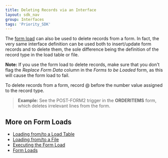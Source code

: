 ```yaml
---
title: Deleting Records via an Interface
layout: sdk_nav
group: Interfaces
tags: 'Priority_SDK'
---
```


The [form load](Form-Loads ) can also be used to delete
records from a form. In fact, the very same interface definition can be
used both to insert/update form records and to delete them, the sole
difference being the definition of the record type in the load table or
file.

**Note:** If you use the form load to delete records, make sure that you
don't flag the *Replace Form Data* column in the *Forms to be Loaded*
form, as this will cause the form load to fail.


To delete records from a form, record @ before the number value assigned
to the record type.

> **Example:** See the POST-FORM2 trigger in the **ORDERITEMS** form,
> which deletes irrelevant lines from the form.

## More on Form Loads 

-   [Loading from/to a Load
    Table](Loading-from-Load-Table )
-   [Loading from/to a File](Loading-from-File )
-   [Executing the Form Load](Execute-FormLoads )
-   [Form Loads](Form-Loads )
